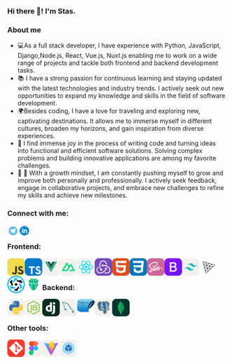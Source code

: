 ### Hi there 👋! I'm Stas.

### About me

- 💻As a full stack developer, I have experience with Python, JavaScript, Django,Node.js, React, Vue.js, Nuxt.js  enabling me to work on a wide range of projects and tackle both frontend and backend development tasks.
- 📚 I have a strong passion for continuous learning and staying updated with the latest technologies and industry trends. I actively seek out new opportunities to expand my knowledge and skills in the field of software development.
- 🌍Besides coding, I have a love for traveling and exploring new, captivating destinations. It allows me to immerse myself in different cultures, broaden my horizons, and gain inspiration from diverse experiences.
- 🤩  I find immense joy in the process of writing code and turning ideas into functional and efficient software solutions. Solving complex problems and building innovative applications are among my favorite challenges.
- 🤔 🤔 With a growth mindset, I am constantly pushing myself to grow and improve both personally and professionally. I actively seek feedback, engage in collaborative projects, and embrace new challenges to refine my skills and achieve new milestones.

### Connect with me:

[<img align="left" alt="Pepperhotmsk | Telegram" width="26px" src="icons/telegram.jpg">][telegram]
[<img align="left" alt="Pepperhotmsk | Linkedin" width="26px" src="icons/linkedin.png">][linkedin]

<br />

### Frontend:
<img align="left" alt="JavaScript" width="40" height="40" src="icons-svg/js.svg" />
<img align="left" alt="TS" width="40" height="40" src="icons-svg/ts.svg" />
<img align="left" alt="Vue.js" width="40" height="40" src="icons-svg/vue.svg" />
<img align="left" alt="Nuxt.js" width="40" height="40" src="icons-svg/nuxtjs.svg" />
<img align="left" alt="React" width="40" height="40" src="icons-svg/react.svg" />
<img align="left" alt="Redux" width="40" height="40" src="icons-svg/redux.svg" />
<img align="left" alt="HTML" width="40"  height="40" src="icons-svg/html.svg" />
<img align="left" alt="CSS" width="40" height="40" src="icons-svg/css.svg" />
<img align="left" alt="Sass" width="40" height="40" src="icons-svg/sass.svg" />
<img align="left" alt="Bootstrap" width="40" height="40" src="icons-svg/boodstrap.svg" />
<img align="left" alt="Tailwind" width="40" height="40" src="icons-svg/tailwind.svg" />
<img align="left" alt="Three.js" width="40" height="40" src="icons-svg/threejs.svg" />
<img align="left" alt="Quasar" width="40" height="40" src="icons-svg/quasar.svg" />
<img align="left" alt="Primevue" width="40" height="40" src="icons-svg/primevue.svg" />
<br />
<br />

### Backend:
<img align="left" alt="Python" width="40" height="40" src="icons-svg/python.svg" />
<img align="left" alt="Node.js" width="40" height="40" src="icons-svg/nodejs.svg" />
<img align="left" alt="Django" width="40" height="40" src="icons-svg/django.svg" />
<img align="left" alt="MySQL" width="40" height="40" src="icons-svg/mysql.svg" />
<img align="left" alt="SQLite" width="40" height="30" src="icons-svg/sqllight.svg" />
<img align="left" alt="PostgreSQL" width="40" height="40" src="icons-svg/postgresql.svg" />
<img align="left" alt="MongoDB" width="40" height="40" src="icons-svg/mongodb.svg" />

<br />
<br  />

### Other tools:

<img align="left" alt="Git" width="40" height="40" src="icons-svg/git.svg" />
<img align="left" alt="Figma" width="40" height="40" src="icons-svg/figma.svg" />
<img align="left" alt="Vite" width="40" height="40" src="icons-svg/vite.svg" />
<img align="left" alt="Webpack" width="40" height="40" src="icons-svg/webpack.svg" />

[telegram]: https://t.me/pepperhotmsk
[linkedin]: https://www.linkedin.com/in/stanislav-ocunev-203106238/
